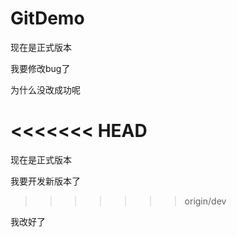 # GitDemo



现在是正式版本

我要修改bug了

为什么没改成功呢

<<<<<<< HEAD
=======
现在是正式版本

我要开发新版本了
>>>>>>> origin/dev



我改好了